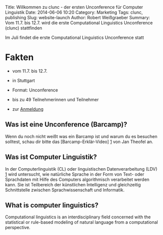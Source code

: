 Title: Willkommen zu clunc - der ersten Unconference für Computer Linguistik
Date: 2014-06-06 10:20
Category: Marketing
Tags: clunc, publishing
Slug: website-launch
Author: Robert Weißgraeber 
Summary: Vom 11.7. bis 12.7. wird die erste Computational Linguistics Unconference (clunc) stattfinden

Im Juli findet die erste Computational Linguistics Unconference statt

# Fakten
* vom 11.7. bis 12.7. 
* in Stuttgart
* Format: Unconference
* bis zu 49 Teilnehmerinnen und Teilnehmer

* zur [Anmeldung](pages/register/)


## Was ist eine Unconference (Barcamp)?

Wenn du noch nicht weißt was ein Barcamp ist und warum du es besuchen solltest, schau dir bitte das [Barcamp-Erklär-Video] [1] von Jan Theofel an.

[1]: https://www.youtube.com/watch?v=q6UenIRb0Yk


## Was ist Computer Linguistik?

In der Computerlinguistik (CL) oder linguistischen Datenverarbeitung (LDV) [1] wird untersucht, wie natürliche Sprache in der Form von Text- oder Sprachdaten mit Hilfe des Computers algorithmisch verarbeitet werden kann. Sie ist Teilbereich der künstlichen Intelligenz und gleichzeitig Schnittstelle zwischen Sprachwissenschaft und Informatik.

## What is computer linguistics?

Computational linguistics is an interdisciplinary field concerned with the statistical or rule-based modeling of natural language from a computational perspective.


